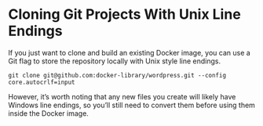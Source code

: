 # Cloning Git Projects With Unix Line Endings

If you just want to clone and build an existing Docker image, you can use a Git flag to
store the repository locally with Unix style line endings.

```console
git clone git@github.com:docker-library/wordpress.git --config core.autocrlf=input
```

However, it’s worth noting that any new files you create will likely have Windows line endings,
so you’ll still need to convert them before using them inside the Docker image.
